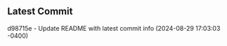 
## Latest Commit
d98715e - Update README with latest commit info (2024-08-29 17:03:03 -0400) <Yunxi-Zhou>
